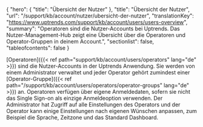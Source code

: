 {
  "hero": {
    "title": "Übersicht der Nutzer"
  },
  "title": "Übersicht der Nutzer",
  "url": "/support/kb/account/nutzer/ubersicht-der-nutzer",
  "translationKey": "https://www.uptrends.com/support/kb/account/users/users-overview",
  "summary": "Operatoren sind die Nutzer-Accounts bei Uptrends. Das Nutzer-Management-Hub zeigt eine Übersicht über die Operatoren und Operator-Gruppen in deinem Account.",
   "sectionlist": false,
   "tableofcontents": false
}

[Operatoren]({{< ref path="support/kb/account/users/operators" lang="de" >}}) sind die Nutzer-Accounts in der Uptrends Anwendung. Sie werden von einem Administrator verwaltet und jeder Operator gehört zumindest einer [Operator-Gruppe]({{< ref path="/support/kb/account/users/operators/operator-groups" lang="de" >}}) an. Operatoren verfügen über eigene Anmeldedaten, sofern sie nicht das Single Sign-on als einzige Anmeldeoption verwenden. Der Administrator hat Zugriff auf alle Einstellungen des Operators und der Operator kann einige Einstellungen nach eigenen Wünschen anpassen, zum Beispiel die Sprache, Zeitzone und das Standard Dashboard.
